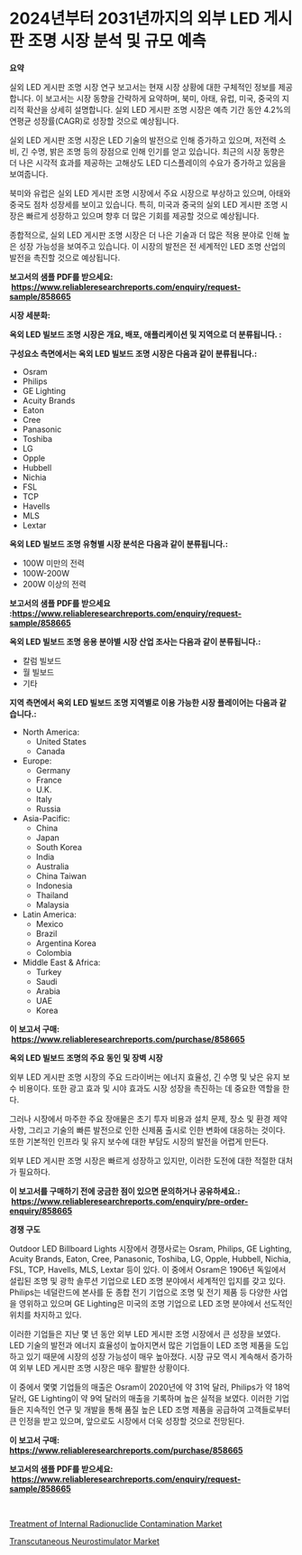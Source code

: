 <p><h1>2024년부터 2031년까지의 외부 LED 게시판 조명 시장 분석 및 규모 예측</h1></p><p><strong>요약</strong></p>
<p><p>실외 LED 게시판 조명 시장 연구 보고서는 현재 시장 상황에 대한 구체적인 정보를 제공합니다. 이 보고서는 시장 동향을 간략하게 요약하며, 북미, 아태, 유럽, 미국, 중국의 지리적 확산을 상세히 설명합니다. 실외 LED 게시판 조명 시장은 예측 기간 동안 4.2%의 연평균 성장률(CAGR)로 성장할 것으로 예상됩니다.</p><p>실외 LED 게시판 조명 시장은 LED 기술의 발전으로 인해 증가하고 있으며, 저전력 소비, 긴 수명, 밝은 조명 등의 장점으로 인해 인기를 얻고 있습니다. 최근의 시장 동향은 더 나은 시각적 효과를 제공하는 고해상도 LED 디스플레이의 수요가 증가하고 있음을 보여줍니다.</p><p>북미와 유럽은 실외 LED 게시판 조명 시장에서 주요 시장으로 부상하고 있으며, 아태와 중국도 점차 성장세를 보이고 있습니다. 특히, 미국과 중국의 실외 LED 게시판 조명 시장은 빠르게 성장하고 있으며 향후 더 많은 기회를 제공할 것으로 예상됩니다.</p><p>종합적으로, 실외 LED 게시판 조명 시장은 더 나은 기술과 더 많은 적용 분야로 인해 높은 성장 가능성을 보여주고 있습니다. 이 시장의 발전은 전 세계적인 LED 조명 산업의 발전을 촉진할 것으로 예상됩니다.</p></p>
<p><strong>보고서의 샘플 PDF를 받으세요: &nbsp;<a href="https://www.reliableresearchreports.com/enquiry/request-sample/858665">https://www.reliableresearchreports.com/enquiry/request-sample/858665</a></strong></p>
<p><strong>시장 세분화:</strong></p>
<p><strong> 옥외 LED 빌보드 조명 시장은 개요, 배포, 애플리케이션 및 지역으로 더 분류됩니다. :</strong></p>
<p><strong>구성요소 측면에서는 옥외 LED 빌보드 조명 시장은 다음과 같이 분류됩니다.:</strong></p>
<p><ul><li>Osram</li><li>Philips</li><li>GE Lighting</li><li>Acuity Brands</li><li>Eaton</li><li>Cree</li><li>Panasonic</li><li>Toshiba</li><li>LG</li><li>Opple</li><li>Hubbell</li><li>Nichia</li><li>FSL</li><li>TCP</li><li>Havells</li><li>MLS</li><li>Lextar</li></ul></p>
<p><strong> 옥외 LED 빌보드 조명 유형별 시장 분석은 다음과 같이 분류됩니다.:</strong></p>
<p><ul><li>100W 미만의 전력</li><li>100W-200W</li><li>200W 이상의 전력</li></ul></p>
<p><strong>보고서의 샘플 PDF를 받으세요 :<a href="https://www.reliableresearchreports.com/enquiry/request-sample/858665">https://www.reliableresearchreports.com/enquiry/request-sample/858665</a></strong></p>
<p><strong> 옥외 LED 빌보드 조명 응용 분야별 시장 산업 조사는 다음과 같이 분류됩니다.:</strong></p>
<p><ul><li>칼럼 빌보드</li><li>월 빌보드</li><li>기타</li></ul></p>
<p><strong>지역 측면에서 옥외 LED 빌보드 조명 지역별로 이용 가능한 시장 플레이어는 다음과 같습니다.:</strong></p>
<p><ul>
    <li>
        North America:
        <ul>
            <li>United States</li>
            <li>Canada</li>
        </ul>
    </li>
    <li>
        Europe:
        <ul>
            <li>Germany</li>
            <li>France</li>
            <li>U.K.</li>
            <li>Italy</li>
            <li>Russia</li>
        </ul>
    </li>
    <li>
        Asia-Pacific:
        <ul>
            <li>China</li>
            <li>Japan</li>
            <li>South Korea</li>
            <li>India</li>
            <li>Australia</li>
            <li>China Taiwan</li>
            <li>Indonesia</li>
            <li>Thailand</li>
            <li>Malaysia</li>
        </ul>
    </li>
    <li>
        Latin America:
        <ul>
            <li>Mexico</li>
            <li>Brazil</li>
            <li>Argentina Korea</li>
            <li>Colombia</li>
        </ul>
    </li>
    <li>
        Middle East & Africa:
        <ul>
            <li>Turkey</li>
            <li>Saudi</li>
            <li>Arabia</li>
            <li>UAE</li>
            <li>Korea</li>
        </ul>
    </li>
    </ul></p>
<p><strong>이 보고서 구매: &nbsp;<a href="https://www.reliableresearchreports.com/purchase/858665">https://www.reliableresearchreports.com/purchase/858665</a></strong></p>
<p><strong>옥외 LED 빌보드 조명의 주요 동인 및 장벽 시장</strong></p>
<p><p>외부 LED 게시판 조명 시장의 주요 드라이버는 에너지 효율성, 긴 수명 및 낮은 유지 보수 비용이다. 또한 광고 효과 및 시야 효과도 시장 성장을 촉진하는 데 중요한 역할을 한다. </p><p>그러나 시장에서 마주한 주요 장애물은 초기 투자 비용과 설치 문제, 장소 및 환경 제약 사항, 그리고 기술의 빠른 발전으로 인한 신제품 출시로 인한 변화에 대응하는 것이다. 또한 기본적인 인프라 및 유지 보수에 대한 부담도 시장의 발전을 어렵게 만든다. </p><p>외부 LED 게시판 조명 시장은 빠르게 성장하고 있지만, 이러한 도전에 대한 적절한 대처가 필요하다.</p></p>
<p><strong>이 보고서를 구매하기 전에 궁금한 점이 있으면 문의하거나 공유하세요.: &nbsp;<a href="https://www.reliableresearchreports.com/enquiry/pre-order-enquiry/858665">https://www.reliableresearchreports.com/enquiry/pre-order-enquiry/858665</a></strong></p>
<p><strong>경쟁 구도</strong></p>
<p><p>Outdoor LED Billboard Lights 시장에서 경쟁사로는 Osram, Philips, GE Lighting, Acuity Brands, Eaton, Cree, Panasonic, Toshiba, LG, Opple, Hubbell, Nichia, FSL, TCP, Havells, MLS, Lextar 등이 있다. 이 중에서 Osram은 1906년 독일에서 설립된 조명 및 광학 솔루션 기업으로 LED 조명 분야에서 세계적인 입지를 갖고 있다. Philips는 네덜란드에 본사를 둔 종합 전기 기업으로 조명 및 전기 제품 등 다양한 사업을 영위하고 있으며 GE Lighting은 미국의 조명 기업으로 LED 조명 분야에서 선도적인 위치를 차지하고 있다.</p><p>이러한 기업들은 지난 몇 년 동안 외부 LED 게시판 조명 시장에서 큰 성장을 보였다. LED 기술의 발전과 에너지 효율성이 높아지면서 많은 기업들이 LED 조명 제품을 도입하고 있기 때문에 시장의 성장 가능성이 매우 높아졌다. 시장 규모 역시 계속해서 증가하여 외부 LED 게시판 조명 시장은 매우 활발한 상황이다.</p><p>이 중에서 몇몇 기업들의 매출은 Osram이 2020년에 약 31억 달러, Philips가 약 18억 달러, GE Lighting이 약 9억 달러의 매출을 기록하며 높은 실적을 보였다. 이러한 기업들은 지속적인 연구 및 개발을 통해 품질 높은 LED 조명 제품을 공급하여 고객들로부터 큰 인정을 받고 있으며, 앞으로도 시장에서 더욱 성장할 것으로 전망된다.</p></p>
<p><strong>이 보고서 구매: &nbsp; <a href="https://www.reliableresearchreports.com/purchase/858665">https://www.reliableresearchreports.com/purchase/858665</a></strong></p>
<p><strong>보고서의 샘플 PDF를 받으세요: &nbsp;<a href="https://www.reliableresearchreports.com/enquiry/request-sample/858665">https://www.reliableresearchreports.com/enquiry/request-sample/858665</a></strong><strong></strong></p>
<p>&nbsp;</p>
<p><p><a href="https://full-wildebeest-80b.notion.site/Treatment-of-Internal-Radionuclide-Contamination-Market-Research-Report-Forecasted-for-Period-from-2-1f21c33578ef46589930fdfabbea1348">Treatment of Internal Radionuclide Contamination Market</a></p><p><a href="https://pretty-mail-caf.notion.site/Transcutaneous-Neurostimulator-Market-Size-2024-2031-Global-Industrial-Analysis-Key-Geographical--4d1e9bbf3896451a94fa3cc5a71abec1">Transcutaneous Neurostimulator Market</a></p></p>